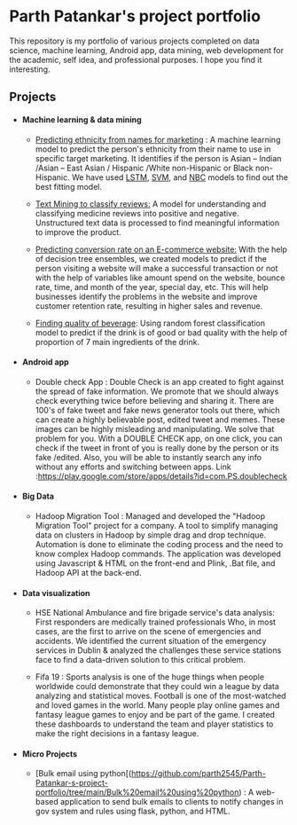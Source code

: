# Parth Patankar's project portfolio
This repository is my portfolio of various projects completed on data science, machine learning, Android app, data mining, web development for the academic, self idea, and professional purposes. I hope you find it interesting.

## Projects
 - #### Machine learning & data mining
  
      -  [Predicting ethnicity from names for marketing](https://github.com/parth2545/Parth-Patankar-s-project-portfolio/tree/main/Predicting%20ethnicity%20from%20names%20for%20marketing) : A machine learning model to predict the person's ethnicity from their name to use in specific target marketing. It identifies if the person is Asian – Indian /Asian – East Asian / Hispanic /White non-Hispanic or Black non-Hispanic. We have used [LSTM](https://github.com/parth2545/Parth-Patankar-s-project-portfolio/blob/main/Predicting%20ethnicity%20from%20names%20for%20marketing/LSTM_Single_alphabet.ipynb), [SVM](https://github.com/parth2545/Parth-Patankar-s-project-portfolio/blob/main/Predicting%20ethnicity%20from%20names%20for%20marketing/SVM_model.ipynb), and [NBC](https://github.com/parth2545/Parth-Patankar-s-project-portfolio/blob/main/Predicting%20ethnicity%20from%20names%20for%20marketing/NBC_Name_model.ipynb) models to find out the best fitting model.
      
      -  [Text Mining to classify reviews:](https://github.com/parth2545/Parth-Patankar-s-project-portfolio/tree/main/Text%20Mining%20to%20classify%20reviews) A model for understanding and classifying medicine reviews into positive and negative. Unstructured text data is processed to find meaningful information to improve the product.
      
      -  [Predicting conversion rate on an E-commerce website:](https://github.com/parth2545/Parth-Patankar-s-project-portfolio/blob/main/Predicting%20conversion%20rate%20on%20an%20E-commerce%20website/Predicting_conversion_rate_on_an_E_commerce_website%20(2).ipynb) With the help of decision tree ensembles, we created models to predict if the person visiting a website will make a successful transaction or not with the help of variables like amount spend on the website, bounce rate, time, and month of the year, special day, etc. This will help businesses identify the problems in the website and improve customer retention rate, resulting in higher sales and revenue.
     
     -  [Finding quality of beverage](https://github.com/parth2545/Parth-Patankar-s-project-portfolio/tree/main/Finding%20quality%20of%20beverage): Using random forest classification model to predict if the drink is of good or bad quality with the help of proportion of 7 main ingredients of the drink.

 - #### Android app
 
      -  Double check App : Double Check is an app created to fight against the spread of fake information. We promote that we should always check everything twice before believing and sharing it. There are 100's of fake tweet and fake news generator tools out there, which can create a highly believable post, edited tweet and memes. These images can be highly misleading and manipulating. We solve that problem for you. With a DOUBLE CHECK app, on one click, you can check if the tweet in front of you is really done by the person or its fake /edited. Also, you will be able to instantly search any info without any efforts and switching between apps. Link :https://play.google.com/store/apps/details?id=com.PS.doublecheck

  - #### Big Data

      - Hadoop Migration Tool : Managed and developed the "Hadoop Migration Tool" project for a company. A tool to simplify managing data on clusters in Hadoop by simple drag and drop technique. Automation is done to eliminate the coding process and the need to know complex Hadoop commands. The application was developed using Javascript & HTML on the front-end and Plink, .Bat file, and Hadoop API at the back-end.

- #### Data visualization

     -  HSE National Ambulance and fire brigade service's data analysis: First responders are medically trained professionals Who, in most cases, are the first to arrive on the scene of emergencies and accidents. We identified the current situation of the emergency services in Dublin & analyzed the challenges these service stations face to find a data-driven solution to this critical problem.

     - Fifa 19 : Sports analysis is one of the huge things when people worldwide could demonstrate that they could win a league by data analyzing and statistical moves. Football is one of the most-watched and loved games in the world. Many people play online games and fantasy league games to enjoy and be part of the game. I created these dashboards to understand the team and player statistics to make the right decisions in a fantasy league.

- #### Micro Projects

  -   [Bulk email using python[(https://github.com/parth2545/Parth-Patankar-s-project-portfolio/tree/main/Bulk%20email%20using%20python) : A web-based application to send bulk emails to clients to notify changes in gov system and rules using flask, python, and HTML.


